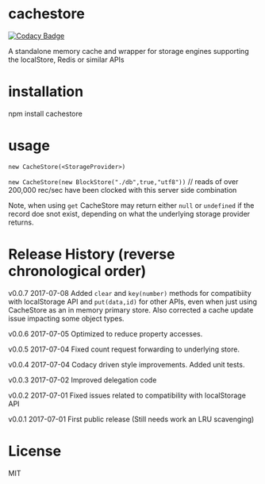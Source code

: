 # cachestore

[![Codacy Badge](https://api.codacy.com/project/badge/Grade/5d0b3507599946679d1e37302facb607)](https://www.codacy.com/app/syblackwell/cachestore?utm_source=github.com&amp;utm_medium=referral&amp;utm_content=anywhichway/cachestore&amp;utm_campaign=Badge_Grade)

A standalone memory cache and wrapper for storage engines supporting the localStore, Redis or similar APIs

# installation

npm install cachestore

# usage

`new CacheStore(<StorageProvider>)`

`new CacheStore(new BlockStore("./db",true,"utf8"))` // reads of over 200,000 rec/sec have been clocked with this server side combination

Note, when using `get` CacheStore may return either `null` or `undefined` if the record doe snot exist, depending on what the underlying storage provider returns.

# Release History (reverse chronological order)

v0.0.7 2017-07-08 Added `clear` and `key(number)` methods for compatibiity with localStorage API and `put(data,id)` for other APIs, even when just using CacheStore as an in memory primary store. Also corrected a cache update issue impacting some object types.

v0.0.6 2017-07-05 Optimized to reduce property accesses.

v0.0.5 2017-07-04 Fixed count request forwarding to underlying store.

v0.0.4 2017-07-04 Codacy driven style improvements. Added unit tests.

v0.0.3 2017-07-02 Improved delegation code

v0.0.2 2017-07-01 Fixed issues related to compatibility with localStorage API

v0.0.1 2017-07-01 First public release (Still needs work an LRU scavenging)

# License

MIT
